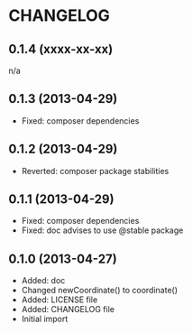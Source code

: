 CHANGELOG
=========

0.1.4 (xxxx-xx-xx)
----------------------

n/a


0.1.3 (2013-04-29)
------------------

* Fixed: composer dependencies


0.1.2 (2013-04-29)
------------------

* Reverted: composer package stabilities


0.1.1 (2013-04-29)
------------------

* Fixed: composer dependencies
* Fixed: doc advises to use @stable package


0.1.0 (2013-04-27)
------------------

* Added: doc
* Changed newCoordinate() to coordinate()
* Added: LICENSE file
* Added: CHANGELOG file
* Initial import
